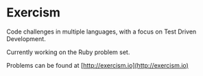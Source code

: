 # Exercism

Code challenges in multiple languages, with a focus on Test Driven Development.

Currently working on the Ruby problem set.

Problems can be found at [http://exercism.io](http://exercism.io)
